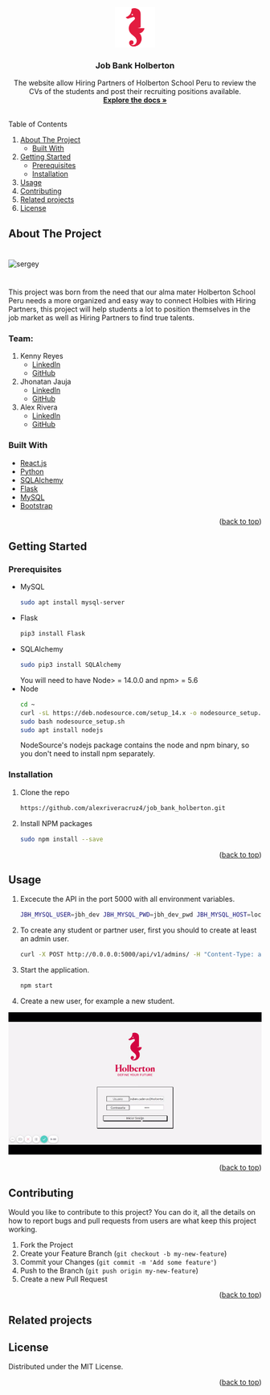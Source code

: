 <div id="top"></div>
<!--
*** Thanks for checking out the Best-README-Template. If you have a suggestion
*** that would make this better, please fork the repo and create a pull request
*** or simply open an issue with the tag "enhancement".
*** Don't forget to give the project a star!
*** Thanks again! Now go create something AMAZING! :D
-->



<!-- PROJECT SHIELDS -->
<!--
*** I'm using markdown "reference style" links for readability.
*** Reference links are enclosed in brackets [ ] instead of parentheses ( ).
*** See the bottom of this document for the declaration of the reference variables
*** for contributors-url, forks-url, etc. This is an optional, concise syntax you may use.
*** https://www.markdownguide.org/basic-syntax/#reference-style-links
-->

<!-- PROJECT LOGO -->
<br />
<div align="center">
  <a href="https://github.com/othneildrew/Best-README-Template">
    <img src="images/holberton-logo.png" alt="Logo" width="80" height="80">
  </a>

  <h3 align="center">Job Bank Holberton</h3>

  <p align="center">
    The website allow Hiring Partners of Holberton School Peru to review the CVs of the students and post their recruiting positions available.
    <br />
    <a href="https://github.com/alexriveracruz4/job_bank_holberton"><strong>Explore the docs »</strong></a>
    <br />
    <br />
  </p>
</div>



<!-- TABLE OF CONTENTS -->
  <summary>Table of Contents</summary>
  <ol>
    <li>
      <a href="#about-the-project">About The Project</a>
      <ul>
        <li><a href="#built-with">Built With</a></li>
      </ul>
    </li>
    <li>
      <a href="#getting-started">Getting Started</a>
      <ul>
        <li><a href="#prerequisites">Prerequisites</a></li>
        <li><a href="#installation">Installation</a></li>
      </ul>
    </li>
    <li><a href="#usage">Usage</a></li>
    <li><a href="#contributing">Contributing</a></li>
    <li><a href="#related-projects">Related projects</a></li>
    <li><a href="#license">License</a></li>
  </ol>



<!-- ABOUT THE PROJECT -->
## About The Project
#
<img alt="sergey" src="images/video-to-gif-converter.gif">

#

This project was born from the need that our alma mater Holberton School Peru needs a more organized and easy way to connect Holbies with Hiring Partners, this project will help students a lot to position themselves in the job market as well as Hiring Partners to find true talents.

### Team:
  <ol>
    <li>
      Kenny Reyes
      <ul>
        <li><a href="https://www.linkedin.com/search/results/all/?keywords=kenny%20reyes&origin=RICH_QUERY_SUGGESTION&position=0&searchId=f05d0f94-004f-4b71-b436-a4ac1673bf7a&sid=SKo">LinkedIn</a></li>
        <li><a href="https://github.com/KennyReyesS">GitHub</a></li>
      </ul>
    </li>
    <li>
      Jhonatan Jauja
      <ul>
        <li><a href="https://www.linkedin.com/in/jhonatanjc/">LinkedIn</a></li>
        <li><a href="https://github.com/jhonnjc15">GitHub</a></li>
      </ul>
    </li>
    <li>
      Alex Rivera
      <ul>
        <li><a href="https://www.linkedin.com/search/results/all/?keywords=alex%20rivera%20cruz&origin=RICH_QUERY_SUGGESTION&position=0&searchId=12ea82de-bd0d-485f-bf3a-133f77100897&sid=SIC">LinkedIn</a></li>
        <li><a href="https://github.com/alexriveracruz4">GitHub</a></li>
      </ul>
    </li>
  </ol>

### Built With

* [React.js](https://reactjs.org/)
* [Python](https://www.python.org/)
* [SQLAlchemy](https://www.sqlalchemy.org/)
* [Flask](https://flask.palletsprojects.com/en/2.0.x/)
* [MySQL](https://www.mysql.com/)
* [Bootstrap](https://getbootstrap.com)


<p align="right">(<a href="#top">back to top</a>)</p>



<!-- GETTING STARTED -->
## Getting Started

### Prerequisites


* MySQL
  ```sh
  sudo apt install mysql-server
  ```
* Flask
  ```sh
  pip3 install Flask
  ```
* SQLAlchemy
  ```sh
  sudo pip3 install SQLAlchemy
  ```
  You will need to have Node> = 14.0.0 and npm> = 5.6 
* Node
  ```sh
  cd ~
  curl -sL https://deb.nodesource.com/setup_14.x -o nodesource_setup.sh
  sudo bash nodesource_setup.sh
  sudo apt install nodejs
  ```
  NodeSource's nodejs package contains the node and npm binary, so you don't need to install npm separately. 

### Installation

1. Clone the repo
   ```sh
   https://github.com/alexriveracruz4/job_bank_holberton.git
   ```
2. Install NPM packages
   ```sh
   sudo npm install --save
   ```

<p align="right">(<a href="#top">back to top</a>)</p>



<!-- USAGE EXAMPLES -->
## Usage

1. Excecute the API in the port 5000 with all environment variables.
   ```sh
   JBH_MYSQL_USER=jbh_dev JBH_MYSQL_PWD=jbh_dev_pwd JBH_MYSQL_HOST=localhost JBH_MYSQL_DB=jbh_dev_db JBH_API_HOST=0.0.0.0 JBH_API_PORT=5000 python3 -m api.v1.app
   ```
2. To create any student or partner user, first you should to create at least an admin user.
   ```sh
   curl -X POST http://0.0.0.0:5000/api/v1/admins/ -H "Content-Type: application/json" -d '{"firstname": "Ruben", "lastname": "Cadenas", "email": "ruben.cadenas@holbertonschool.com", "password": "test"}' -vvv
   ```
3. Start the application.
   ```sh
   npm start
   ```
4. Create a new user, for example a new student.
<img alt="sergey" src="images/usage_create_student.gif">





<p align="right">(<a href="#top">back to top</a>)</p>



<!-- CONTRIBUTING -->
## Contributing
Would you like to contribute to this project? You can do it, all the details on how to report bugs and pull requests from users are what keep this project working.

1. Fork the Project
2. Create your Feature Branch (`git checkout -b my-new-feature`)
3. Commit your Changes (`git commit -m 'Add some feature'`)
4. Push to the Branch (`git push origin my-new-feature`)
5. Create a new Pull Request

<p align="right">(<a href="#top">back to top</a>)</p>


<!-- PROJECTS -->
## Related projects



<!-- LICENSE -->
## License

Distributed under the MIT License.

<p align="right">(<a href="#top">back to top</a>)</p>


<!-- MARKDOWN LINKS & IMAGES -->
<!-- https://www.markdownguide.org/basic-syntax/#reference-style-links -->
[contributors-shield]: https://img.shields.io/github/contributors/othneildrew/Best-README-Template.svg?style=for-the-badge
[contributors-url]: https://github.com/othneildrew/Best-README-Template/graphs/contributors
[forks-shield]: https://img.shields.io/github/forks/othneildrew/Best-README-Template.svg?style=for-the-badge
[forks-url]: https://github.com/othneildrew/Best-README-Template/network/members
[stars-shield]: https://img.shields.io/github/stars/othneildrew/Best-README-Template.svg?style=for-the-badge
[stars-url]: https://github.com/othneildrew/Best-README-Template/stargazers
[issues-shield]: https://img.shields.io/github/issues/othneildrew/Best-README-Template.svg?style=for-the-badge
[issues-url]: https://github.com/othneildrew/Best-README-Template/issues
[license-shield]: https://img.shields.io/github/license/othneildrew/Best-README-Template.svg?style=for-the-badge
[license-url]: https://github.com/othneildrew/Best-README-Template/blob/master/LICENSE.txt
[linkedin-shield]: https://img.shields.io/badge/-LinkedIn-black.svg?style=for-the-badge&logo=linkedin&colorB=555
[linkedin-url]: https://linkedin.com/in/othneildrew
[product-screenshot]: images/screenshot.png